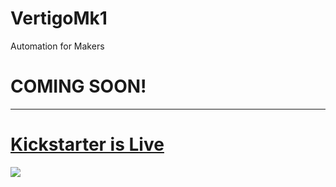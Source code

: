 # VertigoMk1
Automation for Makers
# COMING SOON!

____________________________________________
# [Kickstarter is Live](https://www.kickstarter.com/projects/automatedlayers/vertigo-mk1-the-evolution-of-automated-3d-printing?ref=nav_search&result=project&term=vertigo%20mk1&total_hits=1)

![](https://drive.google.com/file/d/1SbVvc-SdSzgT4nyiOzT4uSok5PjoR3S6/preview)
